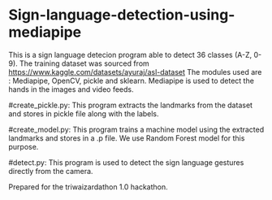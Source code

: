# Sign-language-detection-using-mediapipe

This is a sign language detecion program able to detect 36 classes (A-Z, 0-9).
The training dataset was sourced from https://www.kaggle.com/datasets/ayuraj/asl-dataset
The modules used are : Mediapipe, OpenCV, pickle and sklearn. Mediapipe is used to detect the hands in the images and video feeds.

#create_pickle.py:
This program extracts the landmarks from the dataset and stores in pickle file along with the labels.

#create_model.py:
This program trains a machine model using the extracted landmarks and stores in a .p file. We use Random Forest model for this purpose.

#detect.py:
This program is used to detect the sign language gestures directly from the camera.

Prepared for the triwaizardathon 1.0 hackathon.
